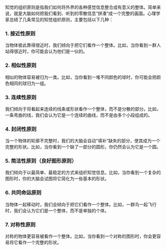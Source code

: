 知觉的组织原则是指我们如何将外界的各种感觉信息整合成有意义的整体。简单来说，就是大脑如何把我们看到、听到的零散信息“拼凑”成一个完整的画面。心理学家总结了几条常见的知觉组织原则，主要包括以下几种：

### 1. **接近性原则**

当物体彼此靠得很近时，我们倾向于把它们看作一个整体。比如，当你看到一群人站得很近时，你可能会认为他们是一伙的。

### 2. **相似性原则**

相似的物体容易被归为一类。比如，当你看到一堆不同颜色的球时，你可能会把颜色相同的球归为一组。

### 3. **连续性原则**

我们倾向于将看起来连续的线条或形状看作一个整体，而不是分散的部分。比如，一条弯曲的线，我们会认为它是一个连续的曲线，而不是由多个小段组成的。

### 4. **封闭性原则**

当一个物体的轮廓不完整时，我们的大脑会自动“填补”缺失的部分，使其成为一个完整的形状。比如，当你看到一个缺了一部分的圆形，你仍然会认为它是一个圆。

### 5. **简洁性原则（良好图形原则）**

我们倾向于以最简单、最稳定的方式来组织知觉信息。比如，当你看到一个复杂的图形时，你的大脑会试图将它简化为一些基本的形状。

### 6. **共同命运原则**

当物体一起移动时，我们会倾向于把它们看作一个整体。比如，一群鸟一起飞行时，我们会认为它们是一个整体，而不是单独的个体。

### 7. **对称性原则**

对称的物体更容易被看作一个整体。比如，当你看到一个对称的图形时，你会更容易将它看作一个完整的形状。
